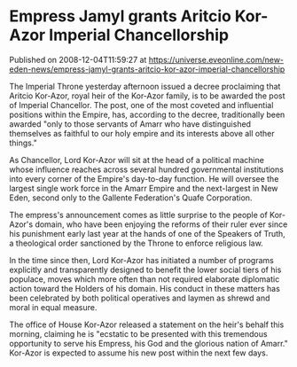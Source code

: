 # Empress Jamyl grants Aritcio Kor-Azor Imperial Chancellorship
Published on 2008-12-04T11:59:27 at https://universe.eveonline.com/new-eden-news/empress-jamyl-grants-aritcio-kor-azor-imperial-chancellorship

The Imperial Throne yesterday afternoon issued a decree proclaiming that Aritcio Kor-Azor, royal heir of the Kor-Azor family, is to be awarded the post of Imperial Chancellor. The post, one of the most coveted and influential positions within the Empire, has, according to the decree, traditionally been awarded "only to those servants of Amarr who have distinguished themselves as faithful to our holy empire and its interests above all other things."

As Chancellor, Lord Kor-Azor will sit at the head of a political machine whose influence reaches across several hundred governmental institutions into every corner of the Empire's day-to-day function. He will oversee the largest single work force in the Amarr Empire and the next-largest in New Eden, second only to the Gallente Federation's Quafe Corporation.

The empress's announcement comes as little surprise to the people of Kor-Azor's domain, who have been enjoying the reforms of their ruler ever since his punishment early last year at the hands of one of the Speakers of Truth, a theological order sanctioned by the Throne to enforce religious law.

In the time since then, Lord Kor-Azor has initiated a number of programs explicitly and transparently designed to benefit the lower social tiers of his populace, moves which more often than not required elaborate diplomatic action toward the Holders of his domain. His conduct in these matters has been celebrated by both political operatives and laymen as shrewd and moral in equal measure.

The office of House Kor-Azor released a statement on the heir's behalf this morning, claiming he is "ecstatic to be presented with this tremendous opportunity to serve his Empress, his God and the glorious nation of Amarr." Kor-Azor is expected to assume his new post within the next few days.
